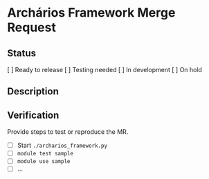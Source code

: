 # Archários Framework Merge Request
## Status
[  ] Ready to release
[  ] Testing needed
[  ] In development
[  ] On hold

## Description
<!-- Describe what is changed by your Merge Request. If this MR is related to the open issue (bug or enhancement/maintenance) please attach issue number. -->

## Verification
Provide steps to test or reproduce the MR.
- [ ] Start `./archarios_framework.py`
- [ ] `module test sample`
- [ ] `module use sample`
- [ ] ...
